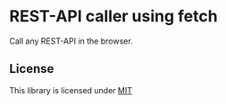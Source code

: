 # REST-API caller using fetch

Call any REST-API in the browser.

## License

This library is licensed under [MIT](./LICENSE)
